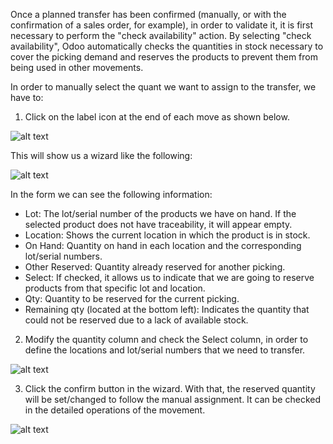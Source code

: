 Once a planned transfer has been confirmed (manually, or with the confirmation of a sales order, for example), in order to validate it, it is first necessary to perform the "check availability" action. By selecting "check availability", Odoo automatically checks the quantities in stock necessary to cover the picking demand and reserves the products to prevent them from being used in other movements.

In order to manually select the quant we want to assign to the transfer, we have to:
1. Click on the label icon at the end of each move as shown below.

![alt text](../static/description/imagen1.png)

This will show us a wizard like the following:

![alt text](../static/description/imagen2.png)

In the form we can see the following information:
* Lot: The lot/serial number of the products we have on hand. If the selected product does not have traceability, it will appear empty.
* Location: Shows the current location in which the product is in stock.
* On Hand: Quantity on hand in each location and the corresponding lot/serial numbers.
* Other Reserved: Quantity already reserved for another picking.
* Select: If checked, it allows us to indicate that we are going to reserve products from that specific lot and location.
* Qty: Quantity to be reserved for the current picking.
* Remaining qty (located at the bottom left): Indicates the quantity that could not be reserved due to a lack of available stock.

2. Modify the quantity column and check the Select column, in order to define the locations and lot/serial numbers that we need to transfer.

![alt text](../static/description/imagen3.png)

3. Click the confirm button in the wizard. With that, the reserved quantity will be set/changed to follow the manual assignment. It can be checked in the detailed operations of the movement.

![alt text](../static/description/imagen4.png)
